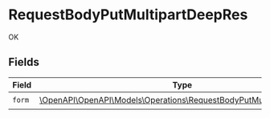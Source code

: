 # RequestBodyPutMultipartDeepRes

OK


## Fields

| Field                                                                                                                            | Type                                                                                                                             | Required                                                                                                                         | Description                                                                                                                      |
| -------------------------------------------------------------------------------------------------------------------------------- | -------------------------------------------------------------------------------------------------------------------------------- | -------------------------------------------------------------------------------------------------------------------------------- | -------------------------------------------------------------------------------------------------------------------------------- |
| `form`                                                                                                                           | [\OpenAPI\OpenAPI\Models\Operations\RequestBodyPutMultipartDeepForm](../../models/operations/RequestBodyPutMultipartDeepForm.md) | :heavy_check_mark:                                                                                                               | N/A                                                                                                                              |